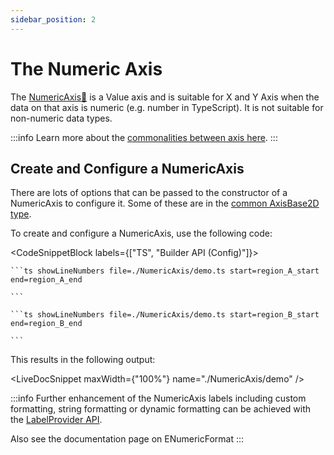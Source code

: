 ```yaml
---
sidebar_position: 2
---
```


# The Numeric Axis

The [NumericAxis:blue_book:](https://www.scichart.com/documentation/js/current/typedoc/classes/numericaxis.html) is a Value axis and is suitable for X and Y Axis when the data on that axis is numeric (e.g. number in TypeScript). It is not suitable for non-numeric data types.

:::info
Learn more about the [commonalities between axis here](/2d-charts/axis-api/axis-types/common-axis-base-type).
:::

Create and Configure a NumericAxis
----------------------------------

There are lots of options that can be passed to the constructor of a NumericAxis to configure it. Some of these are in the [common AxisBase2D type](/2d-charts/axis-api/axis-types/common-axis-base-type).

To create and configure a NumericAxis, use the following code: 

<CodeSnippetBlock labels={["TS", "Builder API (Config)"]}>

    ```ts showLineNumbers file=./NumericAxis/demo.ts start=region_A_start end=region_A_end
 
    ```

    ```ts showLineNumbers file=./NumericAxis/demo.ts start=region_B_start end=region_B_end
 
    ```
 
</CodeSnippetBlock>
 

This results in the following output:

<LiveDocSnippet maxWidth={"100%"} name="./NumericAxis/demo" />

:::info
Further enhancement of the NumericAxis labels including custom formatting, string formatting or dynamic formatting can be achieved with the [LabelProvider API](/2d-charts/axis-api/axis-labels/label-provider-api-overview).

Also see the documentation page on ENumericFormat
:::
